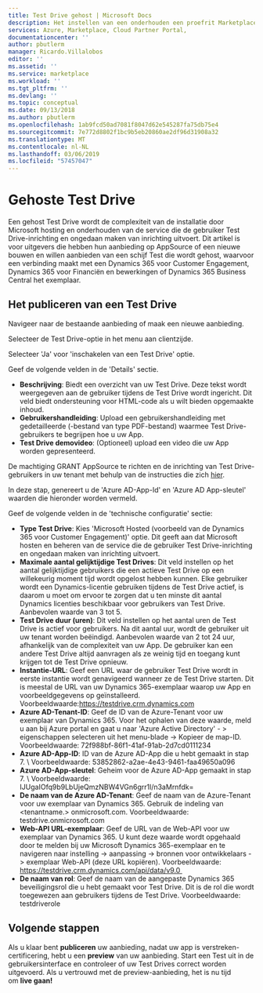 ```yaml
---
title: Test Drive gehost | Microsoft Docs
description: Het instellen van een onderhouden een proefrit Marketplace die worden gehost
services: Azure, Marketplace, Cloud Partner Portal,
documentationcenter: ''
author: pbutlerm
manager: Ricardo.Villalobos
editor: ''
ms.assetid: ''
ms.service: marketplace
ms.workload: ''
ms.tgt_pltfrm: ''
ms.devlang: ''
ms.topic: conceptual
ms.date: 09/13/2018
ms.author: pbutlerm
ms.openlocfilehash: 1ab9fcd50ad7081f8047d62e545287fa75db75e4
ms.sourcegitcommit: 7e772d8802f1bc9b5eb20860ae2df96d31908a32
ms.translationtype: MT
ms.contentlocale: nl-NL
ms.lasthandoff: 03/06/2019
ms.locfileid: "57457047"
---
```

# <a name="hosted-test-drive"></a>Gehoste Test Drive

Een gehost Test Drive wordt de complexiteit van de installatie door Microsoft hosting en onderhouden van de service die de gebruiker Test Drive-inrichting en ongedaan maken van inrichting uitvoert. Dit artikel is voor uitgevers die hebben hun aanbieding op AppSource of een nieuwe bouwen en willen aanbieden van een schijf Test die wordt gehost, waarvoor een verbinding maakt met een Dynamics 365 voor Customer Engagement, Dynamics 365 voor Financiën en bewerkingen of Dynamics 365 Business Central het exemplaar.

## <a name="how-to-publish-a-test-drive"></a>Het publiceren van een Test Drive

Navigeer naar de bestaande aanbieding of maak een nieuwe aanbieding.

Selecteer de Test Drive-optie in het menu aan clientzijde.

Selecteer \'Ja\' voor \'inschakelen van een Test Drive\' optie.

Geef de volgende velden in de \'Details\' sectie.

- **Beschrijving**: Biedt een overzicht van uw Test Drive. Deze tekst wordt weergegeven aan de gebruiker tijdens de Test Drive wordt ingericht. Dit veld biedt ondersteuning voor HTML-code als u wilt bieden opgemaakte inhoud.
- **Gebruikershandleiding**: Upload een gebruikershandleiding met gedetailleerde (-bestand van type PDF-bestand) waarmee Test Drive-gebruikers te begrijpen hoe u uw App.
- **Test Drive demovideo**: (Optioneel) upload een video die uw App worden gepresenteerd.

De machtiging GRANT AppSource te richten en de inrichting van Test Drive-gebruikers in uw tenant met behulp van de instructies die zich [hier](https://github.com/Microsoft/AppSource/blob/patch-1/Microsoft%20Hosted%20Test%20Drive/Setup-your-Azure-subscription-for-Dynamics365-Microsoft-Hosted-Test-Drives.md).

In deze stap, genereert u de \'Azure AD-App-Id\' en \'Azure AD App-sleutel\' waarden die hieronder worden vermeld.

Geef de volgende velden in de \'technische configuratie\' sectie:

- **Type Test Drive**: Kies \'Microsoft Hosted (voorbeeld van de Dynamics 365 voor Customer Engagement)' optie. Dit geeft aan dat Microsoft hosten en beheren van de service die de gebruiker Test Drive-inrichting en ongedaan maken van inrichting uitvoert.
- **Maximale aantal gelijktijdige Test Drives**: Dit veld instellen op het aantal gelijktijdige gebruikers die een actieve Test Drive op een willekeurig moment tijd wordt opgelost hebben kunnen. Elke gebruiker wordt een Dynamics-licentie gebruiken tijdens de Test Drive actief, is daarom u moet om ervoor te zorgen dat u ten minste dit aantal Dynamics licenties beschikbaar voor gebruikers van Test Drive. Aanbevolen waarde van 3 tot 5.
- **Test Drive duur (uren)**: Dit veld instellen op het aantal uren de Test Drive is actief voor gebruikers. Na dit aantal uur, wordt de gebruiker uit uw tenant worden beëindigd. Aanbevolen waarde van 2 tot 24 uur, afhankelijk van de complexiteit van uw App. De gebruiker kan een andere Test Drive altijd aanvragen als ze weinig tijd en toegang kunt krijgen tot de Test Drive opnieuw.
- **Instantie-URL**: Geef een URL waar de gebruiker Test Drive wordt in eerste instantie wordt genavigeerd wanneer ze de Test Drive starten. Dit is meestal de URL van uw Dynamics 365-exemplaar waarop uw App en voorbeeldgegevens op geïnstalleerd. Voorbeeldwaarde:https://testdrive.crm.dynamics.com
- **Azure AD-Tenant-ID**: Geef de ID van de Azure-Tenant voor uw exemplaar van Dynamics 365. Voor het ophalen van deze waarde, meld u aan bij Azure portal en gaat u naar \'Azure Active Directory\'  - \> eigenschappen selecteren uit het menu-blade -\> Kopieer de map-ID. Voorbeeldwaarde: 72f988bf-86f1-41af-91ab-2d7cd0111234
- **Azure AD-App-ID**: ID van de Azure AD-App die u hebt gemaakt in stap 7. \ Voorbeeldwaarde: 53852862-a2ae-4e43-9461-faa49650a096
- **Azure AD-App-sleutel**: Geheim voor de Azure AD-App gemaakt in stap 7. \ Voorbeeldwaarde: IJUgaIOfq9b9LbUjeQmzNBW4VGn6grr1l/n3aMrnfdk=
- **De naam van de Azure AD-Tenant**: Geef de naam van de Azure-Tenant voor uw exemplaar van Dynamics 365. Gebruik de indeling van \<tenantname.\> onmicrosoft.com. Voorbeeldwaarde: testdrive.onmicrosoft.com
- **Web-API URL-exemplaar**: Geef de URL van de Web-API voor uw exemplaar van Dynamics 365. U kunt deze waarde wordt opgehaald door te melden bij uw Microsoft Dynamics 365-exemplaar en te navigeren naar instelling -\> aanpassing -\> bronnen voor ontwikkelaars -\> exemplaar Web-API (deze URL kopiëren). Voorbeeldwaarde:  https://testdrive.crm.dynamics.com/api/data/v9.0 
- **De naam van rol**: Geef de naam van de aangepaste Dynamics 365 beveiligingsrol die u hebt gemaakt voor Test Drive. Dit is de rol die wordt toegewezen aan gebruikers tijdens de Test Drive. Voorbeeldwaarde: testdriverole

## <a name="next-steps"></a>Volgende stappen

Als u klaar bent **publiceren** uw aanbieding, nadat uw app is verstreken-certificering, hebt u een **preview** van uw aanbieding. Start een Test uit in de gebruikersinterface en controleer of uw Test Drives correct worden uitgevoerd. Als u vertrouwd met de preview-aanbieding, het is nu tijd om **live gaan!**
